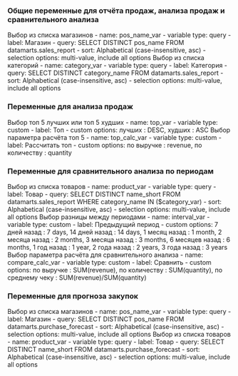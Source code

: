 ### Общие переменные для отчёта продаж, анализа продаж и сравнительного анализа
Выбор из списка магазинов
    - name: pos_name_var
    - variable type: query
    - label: Магазин
    - query: SELECT DISTINCT pos_name FROM datamarts.sales_report
    - sort: Alphabetical (case-insensitive, asc)
    - selection options: multi-value, include all options
Выбор из списка категорий
    - name: category_var
    - variable type: query
    - label: Категория
    - query: SELECT DISTINCT category_name FROM datamarts.sales_report
    - sort: Alphabetical (case-insensitive, asc)
    - selection options: multi-value, include all options

### Переменные для анализа продаж
Выбор топ 5 лучших или топ 5 худших
    - name: top_var
    - variable type: custom
    - label: Топ
    - custom options: лучших : DESC, худших : ASC
Выбор параметра расчёта топ 5
    - name: top_calc_var
    - variable type: custom
    - label: Рассчитать топ
    - custom options: по выручке : revenue, по количеству : quantity

### Переменные для сравнительного анализа по периодам
Выбор из списка товаров
    - name: product_var
    - variable type: query
    - label: Товар
    - query: SELECT DISTINCT name_short FROM datamarts.sales_report WHERE category_name IN ($category_var)
    - sort: Alphabetical (case-insensitive, asc)
    - selection options: multi-value, include all options
Выбор разницы между периодами
    - name: interval_var
    - variable type: custom
    - label: Предыдущий период
    - custom options: 7 дней назад : 7 days, 14 дней назад : 14 days, 1 месяц назад : 1 month, 2 месяца назад : 2 months, 3 месяца назад : 3 months, 6 месяцев назад : 6 months, 1 год назад : 1 year, 2 года назад : 2 years, 3 года назад : 3 years
Выбор параметра расчёта для сравнительного анализа
    - name: compare_calc_var
    - variable type: custom
    - label: Сравнить
    - custom options: по выручке : SUM(revenue), по количеству : SUM(quantity), по среднему чеку : SUM(revenue)/SUM(quantity)

### Переменные для прогноза закупок
Выбор из списка магазинов
    - name: pos_name_var
    - variable type: query
    - label: Магазин
    - query: SELECT DISTINCT pos_name FROM datamarts.purchase_forecast
    - sort: Alphabetical (case-insensitive, asc)
    - selection options: multi-value, include all options
Выбор из списка товаров
    - name: product_var
    - variable type: query
    - label: Товар
    - query: SELECT DISTINCT name_short FROM datamarts.purchase_forecast
    - sort: Alphabetical (case-insensitive, asc)
    - selection options: multi-value, include all options
